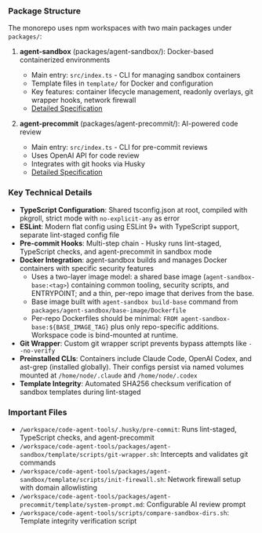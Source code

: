 ### Package Structure

The monorepo uses npm workspaces with two main packages under `packages/`:

1. **agent-sandbox** (packages/agent-sandbox/): Docker-based containerized environments
   - Main entry: `src/index.ts` - CLI for managing sandbox containers
   - Template files in `template/` for Docker and configuration
   - Key features: container lifecycle management, readonly overlays, git wrapper hooks, network firewall
   - [Detailed Specification](agent-sandbox.md)

2. **agent-precommit** (packages/agent-precommit/): AI-powered code review
   - Main entry: `src/index.ts` - CLI for pre-commit reviews
   - Uses OpenAI API for code review
   - Integrates with git hooks via Husky
   - [Detailed Specification](agent-precommit.md)

### Key Technical Details

- **TypeScript Configuration**: Shared tsconfig.json at root, compiled with pkgroll, strict mode with `no-explicit-any` as error
- **ESLint**: Modern flat config using ESLint 9+ with TypeScript support, separate lint-staged config file
- **Pre-commit Hooks**: Multi-step chain - Husky runs lint-staged, TypeScript checks, and agent-precommit in sandbox mode
- **Docker Integration**: agent-sandbox builds and manages Docker containers with specific security features
  - Uses a two-layer image model: a shared base image (`agent-sandbox-base:<tag>`) containing common tooling, security scripts, and ENTRYPOINT; and a thin, per-repo image that derives from the base.
  - Base image built with `agent-sandbox build-base` command from `packages/agent-sandbox/base-image/Dockerfile`
  - Per-repo Dockerfiles should be minimal: `FROM agent-sandbox-base:${BASE_IMAGE_TAG}` plus only repo-specific additions. Workspace code is bind-mounted at runtime.
- **Git Wrapper**: Custom git wrapper script prevents bypass attempts like `--no-verify`
- **Preinstalled CLIs**: Containers include Claude Code, OpenAI Codex, and ast-grep (installed globally). Their configs persist via named volumes mounted at `/home/node/.claude` and `/home/node/.codex`
- **Template Integrity**: Automated SHA256 checksum verification of sandbox templates during lint-staged

### Important Files

- `/workspace/code-agent-tools/.husky/pre-commit`: Runs lint-staged, TypeScript checks, and agent-precommit
- `/workspace/code-agent-tools/packages/agent-sandbox/template/scripts/git-wrapper.sh`: Intercepts and validates git commands
- `/workspace/code-agent-tools/packages/agent-sandbox/template/scripts/init-firewall.sh`: Network firewall setup with domain allowlisting
- `/workspace/code-agent-tools/packages/agent-precommit/template/system-prompt.md`: Configurable AI review prompt
- `/workspace/code-agent-tools/scripts/compare-sandbox-dirs.sh`: Template integrity verification script
